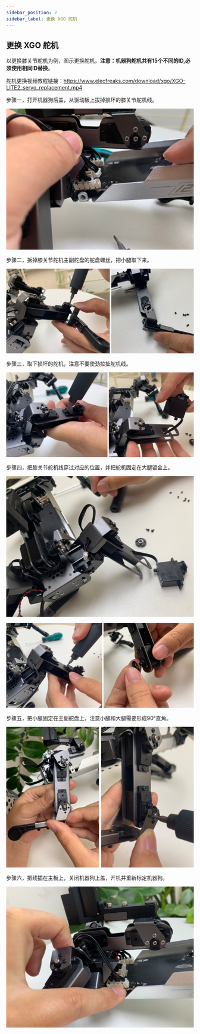 ```yaml
---
sidebar_position: 2
sidebar_label: 更换 XGO 舵机
---
```

## 更换 XGO 舵机

以更换膝关节舵机为例，图示更换舵机。**注意：机器狗舵机共有15个不同的ID,必须使用相同ID替换**。

舵机更换视频教程链接：https://www.elecfreaks.com/download/xgo/XGO-LITE2_servo_replacement.mp4

步骤一，打开机器狗后盖，从驱动板上拔掉损坏的膝关节舵机线。

![](./../images/microbit-xgo-lite2-faq-08.png)



步骤二，拆掉膝关节舵机主副舵盘的舵盘螺丝，把小腿取下来。

![](./../images/microbit-xgo-lite2-faq-09.png)



步骤三，取下损坏的舵机，注意不要使劲拉扯舵机线。

![](./../images/microbit-xgo-lite2-faq-10.png)

步骤四，把膝关节舵机线穿过对应的位置，并把舵机固定在大腿钣金上。

![](./../images/microbit-xgo-lite2-faq-11.png)



![](./../images/microbit-xgo-lite2-faq-12.png)



步骤五，把小腿固定在主副舵盘上，注意小腿和大腿需要形成90°直角。

![](./../images/microbit-xgo-lite2-faq-13.png)



步骤六，把线插在主板上，关闭机器狗上盖，开机并重新标定机器狗。

![](./../images/microbit-xgo-lite2-faq-14.png)
